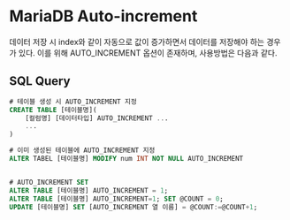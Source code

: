 # MariaDB Auto-increment

데이터 저장 시 index와 같이 자동으로 값이 증가하면서 데이터를 저장해야 하는 경우가 있다. 이를 위해 AUTO_INCREMENT 옵션이 존재하며, 사용방법은 다음과 같다.

## SQL Query

```sql
# 테이블 생성 시 AUTO_INCREMENT 지정
CREATE TABLE [테이블명](
    [컬럼명] [데이터타입] AUTO_INCREMENT ...
    ...
)

# 이미 생성된 테이블에 AUTO_INCREMENT 지정
ALTER TABEL [테이블명] MODIFY num INT NOT NULL AUTO_INCREMENT


# AUTO_INCREMENT SET
ALTER TABLE [테이블명] AUTO_INCREMENT = 1;
ALTER TABLE [테이블명] AUTO_INCREMENT=1; SET @COUNT = 0;
UPDATE [테이블명] SET [AUTO_INCREMENT 열 이름] = @COUNT:=@COUNT+1;
```
